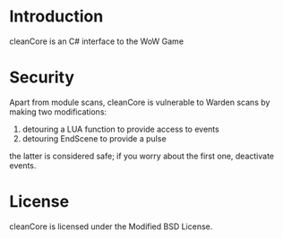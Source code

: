 # Introduction

cleanCore is an C# interface to the WoW Game

# Security

Apart from module scans, cleanCore is vulnerable to Warden scans by making two modifications:

1. detouring a LUA function to provide access to events
2. detouring EndScene to provide a pulse

the latter is considered safe; if you worry about the first one, deactivate events.

# License

cleanCore is licensed under the Modified BSD License.